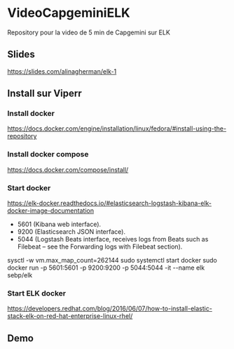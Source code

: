 # VideoCapgeminiELK
Repository pour la video de 5 min de Capgemini sur ELK


## Slides
https://slides.com/alinagherman/elk-1

## Install sur Viperr
### Install docker
https://docs.docker.com/engine/installation/linux/fedora/#install-using-the-repository


### Install docker compose
https://docs.docker.com/compose/install/

### Start docker
https://elk-docker.readthedocs.io/#elasticsearch-logstash-kibana-elk-docker-image-documentation 


 *   5601 (Kibana web interface).
 *   9200 (Elasticsearch JSON interface).
 *   5044 (Logstash Beats interface, receives logs from Beats such as Filebeat – see the Forwarding logs with Filebeat section).


sysctl -w vm.max_map_count=262144
sudo systemctl start docker
sudo docker run -p 5601:5601 -p 9200:9200 -p 5044:5044 -it --name elk sebp/elk
### Start ELK docker


https://developers.redhat.com/blog/2016/06/07/how-to-install-elastic-stack-elk-on-red-hat-enterprise-linux-rhel/ 

## Demo
